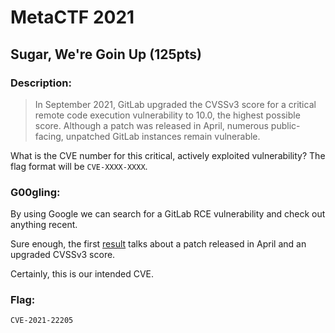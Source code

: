 # MetaCTF 2021

## Sugar, We're Goin Up (125pts)

### Description: 

>In September 2021, GitLab upgraded the CVSSv3 score for a critical remote code execution vulnerability to 10.0, the highest possible score. Although a patch was released in April, numerous public-facing, unpatched GitLab instances remain vulnerable.

What is the CVE number for this critical, actively exploited vulnerability? The flag format will be `CVE-XXXX-XXXX`.

### G00gling:

By using Google we can search for a GitLab RCE vulnerability and check out anything recent.

Sure enough, the first [result](https://www.rapid7.com/blog/post/2021/11/01/gitlab-unauthenticated-remote-code-execution-cve-2021-22205-exploited-in-the-wild/) talks about a patch released in April and an upgraded CVSSv3 score.

Certainly, this is our intended CVE.



### Flag:
```
CVE-2021-22205
```
